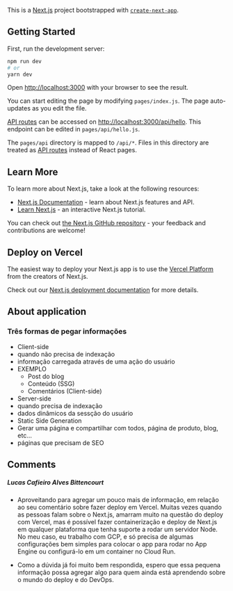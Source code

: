 This is a [Next.js](https://nextjs.org/) project bootstrapped with [`create-next-app`](https://github.com/vercel/next.js/tree/canary/packages/create-next-app).

## Getting Started

First, run the development server:

```bash
npm run dev
# or
yarn dev
```

Open [http://localhost:3000](http://localhost:3000) with your browser to see the result.

You can start editing the page by modifying `pages/index.js`. The page auto-updates as you edit the file.

[API routes](https://nextjs.org/docs/api-routes/introduction) can be accessed on [http://localhost:3000/api/hello](http://localhost:3000/api/hello). This endpoint can be edited in `pages/api/hello.js`.

The `pages/api` directory is mapped to `/api/*`. Files in this directory are treated as [API routes](https://nextjs.org/docs/api-routes/introduction) instead of React pages.

## Learn More

To learn more about Next.js, take a look at the following resources:

- [Next.js Documentation](https://nextjs.org/docs) - learn about Next.js features and API.
- [Learn Next.js](https://nextjs.org/learn) - an interactive Next.js tutorial.

You can check out [the Next.js GitHub repository](https://github.com/vercel/next.js/) - your feedback and contributions are welcome!

## Deploy on Vercel

The easiest way to deploy your Next.js app is to use the [Vercel Platform](https://vercel.com/new?utm_medium=default-template&filter=next.js&utm_source=create-next-app&utm_campaign=create-next-app-readme) from the creators of Next.js.

Check out our [Next.js deployment documentation](https://nextjs.org/docs/deployment) for more details.


## About application

### Três formas de pegar informações
- Client-side
 - quando não precisa de indexação
 - informação carregada através de uma ação do usuário
 - EXEMPLO
   - Post do blog
   - Conteúdo (SSG)
   - Comentários (Client-side)
- Server-side
 - quando precisa de indexação
 - dados dinâmicos da sessção do usuário
- Static Side Generation
 - Gerar uma página e compartilhar com todos, página de produto, blog, etc... 
 - páginas que precisam de SEO

## Comments

##### Lucas Cafieiro Alves Bittencourt
- Aproveitando para agregar um pouco mais de informação, em relação ao seu comentário sobre fazer deploy em Vercel. Muitas vezes quando as pessoas falam sobre o Next.js, amarram muito na questão do deploy com Vercel, mas é possível fazer containerização e deploy de Next.js em qualquer plataforma que tenha suporte a rodar um servidor Node. No meu caso, eu trabalho com GCP, e só precisa de algumas configurações bem simples para colocar o app para rodar no App Engine ou configurá-lo em um container no Cloud Run.

- Como a dúvida já foi muito bem respondida, espero que essa pequena informação possa agregar algo para quem ainda está aprendendo sobre o mundo do deploy e do DevOps.